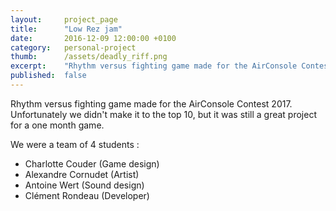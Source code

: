```yaml
---
layout:     project_page
title:      "Low Rez jam"
date:       2016-12-09 12:00:00 +0100
category:	personal-project
thumb:      /assets/deadly_riff.png
excerpt:    "Rhythm versus fighting game made for the AirConsole Contest 2017."
published:	false
---
```

Rhythm versus fighting game made for the AirConsole Contest 2017. Unfortunately we didn't make it to the top 10, but it was still a great project for a one month game.

We were a team of 4 students :

* Charlotte Couder  (Game design)
* Alexandre Cornudet (Artist)
* Antoine Wert (Sound design)
* Clément Rondeau (Developer)